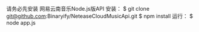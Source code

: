 请务必先安装 网易云南音乐Node.js版API
安装：
$ git clone git@github.com:Binaryify/NeteaseCloudMusicApi.git
$ npm install
运行：
$ node app.js
